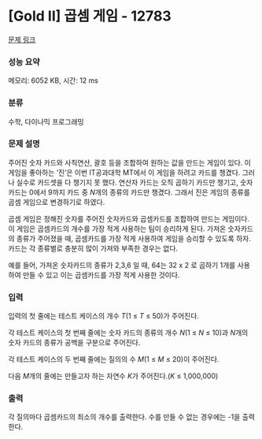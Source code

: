 # [Gold II] 곱셈 게임 - 12783 

[문제 링크](https://www.acmicpc.net/problem/12783) 

### 성능 요약

메모리: 6052 KB, 시간: 12 ms

### 분류

수학, 다이나믹 프로그래밍

### 문제 설명

<p>주어진 숫자 카드와 사칙연산, 괄호 등을 조합하여 원하는 값을 만드는 게임이 있다. 이 게임을 좋아하는 ‘진’은 이번 IT공과대학 MT에서 이 게임을 하려고 카드를 챙겼다. 그러나 실수로 카드셋을 다 챙기지 못 했다. 연산자 카드는 오직 곱하기 카드만 챙기고, 숫자카드는 0에서 9까지 카드 중 <em>N</em>개의 종류의 카드만 챙겼다. 그래서 진은 게임의 종류를 곱셈 게임으로 변경하기로 하였다. </p>

<p>곱셈 게임은 정해진 숫자를 주어진 숫자카드와 곱셈카드를 조합하여 만드는 게임이다. 이 게임은 곱셈카드의 개수를 가장 적게 사용하는 팀이 승리하게 된다. 가져온 숫자카드의 종류가 주어졌을 때, 곱셈카드를 가장 적게 사용하여 게임을 승리할 수 있도록 하자. 카드는 각 종류별로 충분히 많이 가져와 부족한 경우는 없다. </p>

<p>예를 들어, 가져온 숫자카드의 종류가 2,3,6 일 때, 64는 32 x 2 로 곱하기 1개를 사용하여 만들 수 있고 이는 곱셈카드를 가장 적게 사용한 것이다.</p>

### 입력 

 <p>입력의 첫 줄에는 테스트 케이스의 개수 <em>T</em>(1 ≤ <em>T</em> ≤ 50)가 주어진다.</p>

<p>각 테스트 케이스의 첫 번째 줄에는 숫자 카드의 종류의 개수 <em>N</em>(1 ≤ <em>N</em> ≤ 10)과 <em>N</em>개의 숫자 카드의 종류가 공백을 구분으로 주어진다.</p>

<p>각 테스트 케이스의 두 번째 줄에는 질의의 수 <em>M</em>(1 ≤ <em>M</em> ≤ 20)이 주어진다.</p>

<p>다음 <em>M</em>개의 줄에는 만들고자 하는 자연수 <em>K</em>가 주어진다.(<em>K</em> ≤ 1,000,000)</p>

### 출력 

 <p>각 질의마다 곱셈카드의 최소의 개수를 출력한다. 수를 만들 수 없는 경우에는 -1을 출력한다.</p>

